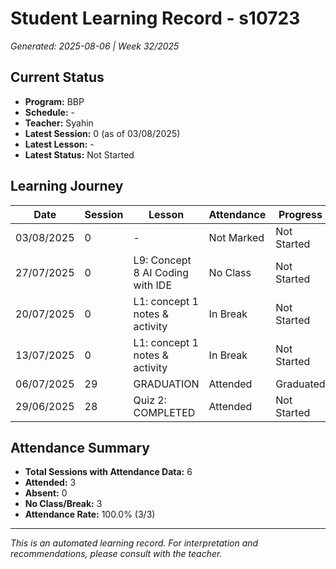# Student Learning Record - s10723
*Generated: 2025-08-06 | Week 32/2025*

## Current Status
- **Program:** BBP
- **Schedule:**  -
- **Teacher:** Syahin
- **Latest Session:** 0 (as of 03/08/2025)
- **Latest Lesson:** -
- **Latest Status:** Not Started

## Learning Journey
| Date | Session | Lesson | Attendance | Progress |
|------|---------|--------|------------|----------|
| 03/08/2025 | 0 | - | Not Marked | Not Started |
| 27/07/2025 | 0 | L9: Concept 8 AI Coding with IDE | No Class | Not Started |
| 20/07/2025 | 0 | L1: concept 1 notes & activity | In Break | Not Started |
| 13/07/2025 | 0 | L1: concept 1 notes & activity | In Break | Not Started |
| 06/07/2025 | 29 | GRADUATION | Attended | Graduated |
| 29/06/2025 | 28 | Quiz 2: COMPLETED | Attended | Not Started |

## Attendance Summary
- **Total Sessions with Attendance Data:** 6
- **Attended:** 3
- **Absent:** 0
- **No Class/Break:** 3
- **Attendance Rate:** 100.0% (3/3)

---
*This is an automated learning record. For interpretation and recommendations, please consult with the teacher.*